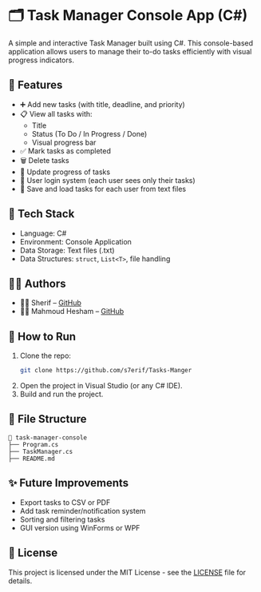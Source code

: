 # 🗂️ Task Manager Console App (C#)

A simple and interactive Task Manager built using C#. This console-based application allows users to manage their to-do tasks efficiently with visual progress indicators.

## 📌 Features

- ➕ Add new tasks (with title, deadline, and priority)
- 📋 View all tasks with:
  - Title
  - Status (To Do / In Progress / Done)
  - Visual progress bar
- ✅ Mark tasks as completed
- 🗑️ Delete tasks
- 🔄 Update progress of tasks
- 🔐 User login system (each user sees only their tasks)
- 📁 Save and load tasks for each user from text files

## 🧠 Tech Stack

- Language: C#
- Environment: Console Application
- Data Storage: Text files (.txt)
- Data Structures: `struct`, `List<T>`, file handling

## 🧑‍💻 Authors

- 👨‍💻 Sherif – [GitHub](https://github.com/s7erif)
- 👨‍💻 Mahmoud Hesham – [GitHub](https://github.com/EL3oMaNy)

## 📂 How to Run

1. Clone the repo:
   ```bash
   git clone https://github.com/s7erif/Tasks-Manger
   ```
2. Open the project in Visual Studio (or any C# IDE).
3. Build and run the project.

## 📝 File Structure

```
📁 task-manager-console
├── Program.cs
├── TaskManager.cs
├── README.md
```

## ✨ Future Improvements

- Export tasks to CSV or PDF
- Add task reminder/notification system
- Sorting and filtering tasks
- GUI version using WinForms or WPF

## 📄 License

This project is licensed under the MIT License - see the [LICENSE](LICENSE) file for details.
